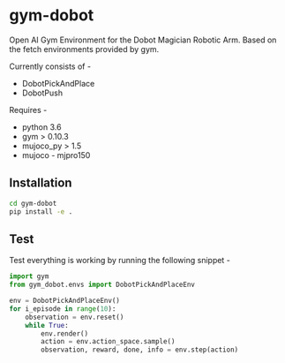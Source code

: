 # gym-dobot
Open AI Gym Environment for the Dobot Magician Robotic Arm.
Based on the fetch environments provided by gym.

Currently consists of -
 - DobotPickAndPlace
 - DobotPush
 
 Requires - 
  - python 3.6
  - gym > 0.10.3
  - mujoco_py > 1.5
  - mujoco - mjpro150 


## Installation
```bash
cd gym-dobot
pip install -e .
```

## Test
Test everything is working by running the following snippet - 
```python
import gym
from gym_dobot.envs import DobotPickAndPlaceEnv

env = DobotPickAndPlaceEnv()
for i_episode in range(10):
    observation = env.reset()
    while True:
        env.render()
        action = env.action_space.sample()
        observation, reward, done, info = env.step(action)
```
